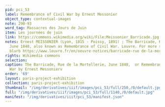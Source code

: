 ```yaml
---
pid: pci_53
label: Remembrance of Civil War by Ernest Messonier
object_type: contextual-images
note: 290-93
word_tag: Massacres des Jours de Juin
item: Les journées de juin
link: https://commons.wikimedia.org/wiki/File:Meissonier_Barricade.jpg
notes: Ernest MEISSONIER (Lyon, 1815 - Poissy, 1891) ; The Barricade, Rue de la Mortellerie,
  June 1848, also known as Remembrance of Civil War. Louvre. For more see the Louvre
  blurb https://www.louvre.fr/en/oeuvre-notices/barricade-rue de-la-mortellerie-june-1848
rights: Wikimedia commons
selection: 
caption: The Barricade, Rue de la Mortellerie, June 1848,  or Remembrance of Civil
  War by Ernest Messonierv
order: '69'
layout: paris-project-exhibition
collection: paris-project-exhibition
thumbnail: "/img/derivatives/iiif/images/pci_53/full/250,/0/default.jpg"
full: "/img/derivatives/iiif/images/pci_53/full/1140,/0/default.jpg"
manifest: "/img/derivatives/iiif/pci_53/manifest.json"
---
```

